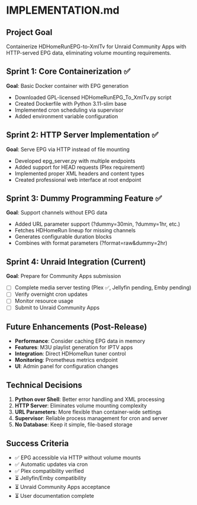 # IMPLEMENTATION.md

## Project Goal
Containerize HDHomeRunEPG-to-XmlTv for Unraid Community Apps with HTTP-served EPG data, eliminating volume mounting requirements.

## Sprint 1: Core Containerization ✅
**Goal**: Basic Docker container with EPG generation
- Downloaded GPL-licensed HDHomeRunEPG_To_XmlTv.py script
- Created Dockerfile with Python 3.11-slim base
- Implemented cron scheduling via supervisor
- Added environment variable configuration

## Sprint 2: HTTP Server Implementation ✅
**Goal**: Serve EPG via HTTP instead of file mounting
- Developed epg_server.py with multiple endpoints
- Added support for HEAD requests (Plex requirement)
- Implemented proper XML headers and content types
- Created professional web interface at root endpoint

## Sprint 3: Dummy Programming Feature ✅
**Goal**: Support channels without EPG data
- Added URL parameter support (?dummy=30min, ?dummy=1hr, etc.)
- Fetches HDHomeRun lineup for missing channels
- Generates configurable duration blocks
- Combines with format parameters (?format=raw&dummy=2hr)

## Sprint 4: Unraid Integration (Current)
**Goal**: Prepare for Community Apps submission
- [ ] Complete media server testing (Plex ✅, Jellyfin pending, Emby pending)
- [ ] Verify overnight cron updates
- [ ] Monitor resource usage
- [ ] Submit to Unraid Community Apps

## Future Enhancements (Post-Release)
- **Performance**: Consider caching EPG data in memory
- **Features**: M3U playlist generation for IPTV apps
- **Integration**: Direct HDHomeRun tuner control
- **Monitoring**: Prometheus metrics endpoint
- **UI**: Admin panel for configuration changes

## Technical Decisions
1. **Python over Shell**: Better error handling and XML processing
2. **HTTP Server**: Eliminates volume mounting complexity
3. **URL Parameters**: More flexible than container-wide settings
4. **Supervisor**: Reliable process management for cron and server
5. **No Database**: Keep it simple, file-based storage

## Success Criteria
- ✅ EPG accessible via HTTP without volume mounts
- ✅ Automatic updates via cron
- ✅ Plex compatibility verified
- ⏳ Jellyfin/Emby compatibility
- ⏳ Unraid Community Apps acceptance
- ⏳ User documentation complete